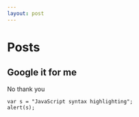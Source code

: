 ```yaml
---
layout: post
---
```


# Posts

## Google it for me

No thank you

```
var s = "JavaScript syntax highlighting";
alert(s);
```
